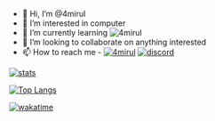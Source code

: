 - 👋 Hi, I’m @4mirul
- 👀 I’m interested in computer
- 🌱 I’m currently learning ![4mirul](https://img.shields.io/badge/Godot-v3.5-brightgreen?style=flat&logo=godot%20engine)
- 💞️ I’m looking to collaborate on anything interested
- 📫 How to reach me - [![4mirul](https://img.shields.io/uptimerobot/status/m793875570-17e82da12b62973668e3f558?label=4mirul.com&logo=github)](https://www.4mirul.com)
  [![discord](https://img.shields.io/discord/236477623239311360?color=7289DA&logo=discord&logoColor=white&flat)](https://discord.gg/YQHBp2Q7XP)

<!-- [![discord-yuu](https://dcbadge.vercel.app/api/shield/139787130212843520?style=flat&theme=discord-inverted)](https://discord.gg/YQHBp2Q7XP) -->
<!---
4mirul/4mirul is a ✨ special ✨ repository because its `README.md` (this file) appears on your GitHub profile.
You can click the Preview link to take a look at your changes.
--->

[![stats](https://github-readme-stats.vercel.app/api?username=4mirul&show_icons=true&include_all_commits=true&title_color=fff&icon_color=bc7af5&text_color=9f9f9f&bg_color=151515&border_color=00000000)](https://github.com/anuraghazra/github-readme-stats)

[![Top Langs](https://github-readme-stats.vercel.app/api/top-langs/?username=4mirul&langs_count=10&layout=compact&title_color=fff&icon_color=bc7af5&text_color=9f9f9f&bg_color=151515&border_color=00000000&exclude_repo=github-readme-stats)](https://github.com/anuraghazra/github-readme-stats)

[![wakatime](https://github-readme-stats.vercel.app/api/wakatime?username=4mirul&layout=compact&title_color=fff&icon_color=bc7af5&text_color=9f9f9f&bg_color=151515&border_color=00000000)](https://github.com/anuraghazra/github-readme-stats)

